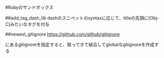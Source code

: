 #Rubyのサンドボックス

##add_tag_dash_lib
dashのスニペットのsyntaxに応じて、titleの先頭に[Obj-C]みたいなタグを付与

##newest_gitignore
https://github.com/github/gitignore

にあるgitignoreを指定すると、取ってきて結合してglobalなgitignoreを作成する
